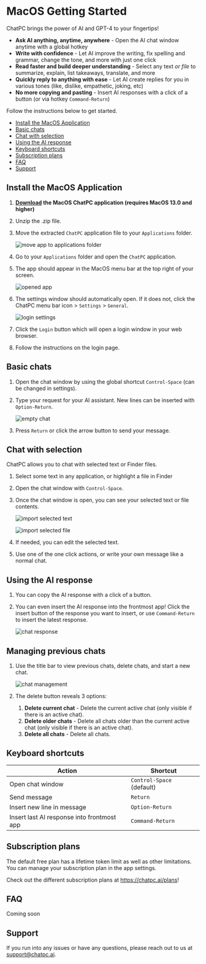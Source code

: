 # MacOS Getting Started

ChatPC brings the power of AI and GPT-4 to your fingertips!

- **Ask AI anything, anytime, anywhere** - Open the AI chat window anytime with a global hotkey
- **Write with confidence** - Let AI improve the writing, fix spelling and grammar, change the tone, and more with just one click
- **Read faster and build deeper understanding** - Select any text *or file* to summarize, explain, list takeaways, translate, and more
- **Quickly reply to anything with ease** - Let AI create replies for you in various tones (like, dislike, empathetic, joking, etc)
- **No more copying and pasting** - Insert AI responses with a click of a button (or via hotkey `Command-Return`)

Follow the instructions below to get started.
- [Install the MacOS Application](#install-the-macos-application)
- [Basic chats](#basic-chats)
- [Chat with selection](#chat-with-selection)
- [Using the AI response](#using-the-ai-response)
- [Keyboard shortcuts](#keyboard-shortcuts)
- [Subscription plans](#subscription-plans)
- [FAQ](#faq)
- [Support](#support)

## Install the MacOS Application

1. **[Download](https://github.com/dounan/chat-pc-site/releases/download/v0.12/ChatPC.v0.12.zip) the MacOS ChatPC application (requires MacOS 13.0 and higher)**

1. Unzip the .zip file.

1. Move the extracted `ChatPC` application file to your `Applications` folder.

    ![move app to applications folder](/images/macos-getting-started/move-app.png)

1. Go to your `Applications` folder and open the `ChatPC` application.

1. The app should appear in the MacOS menu bar at the top right of your screen.

    ![opened app](/images/macos-getting-started/opened_app_arrow.png)

1. The settings window should automatically open. If it does not, click the ChatPC menu bar icon > `Settings` > `General`.

    ![login settings](/images/macos-getting-started/login-settings.png)

1. Click the `Login` button which will open a login window in your web browser.

1. Follow the instructions on the login page.

## Basic chats

1. Open the chat window by using the global shortcut `Control-Space` (can be changed in settings).

1. Type your request for your AI assistant. New lines can be inserted with `Option-Return`.

    ![empty chat](/images/macos-getting-started/empty-chat.png)

1. Press `Return` or click the arrow button to send your message.

## Chat with selection

ChatPC allows you to chat with selected text or Finder files.

1. Select some text in any application, or highlight a file in Finder

1. Open the chat window with `Control-Space`.

1. Once the chat window is open, you can see your selected text or file contents.

    ![import selected text](/images/macos-getting-started/import-selected-text.png)

    ![import selected file](/images/macos-getting-started/import-selected-file.png)

1. If needed, you can edit the selected text.

1. Use one of the one click actions, or write your own message like a normal chat.

## Using the AI response

1. You can copy the AI response with a click of a button.

1. You can even insert the AI response into the frontmost app! Click the insert button of the response you want to insert, or use `Command-Return` to insert the latest response.

    ![chat response](/images/macos-getting-started/chat-response.png)

## Managing previous chats

1. Use the title bar to view previous chats, delete chats, and start a new chat.

    ![chat management](/images/macos-getting-started/chat-management.png)

1. The delete button reveals 3 options:

    1. **Delete current chat** - Delete the current active chat (only visible if there is an active chat).
    1. **Delete older chats** - Delete all chats older than the current active chat (only visible if there is an active chat).
    1. **Delete all chats** - Delete all chats.

## Keyboard shortcuts

| Action | Shortcut |
| - | - |
| Open chat window | `Control-Space` (default) |
| Send message | `Return` |
| Insert new line in message | `Option-Return` |
| Insert last AI response into frontmost app | `Command-Return` |

## Subscription plans

The default free plan has a lifetime token limit as well as other limitations. You can manage your subscription plan in the app settings.

Check out the different subscription plans at https://chatpc.ai/plans!

## FAQ

Coming soon

## Support

If you run into any issues or have any questions, please reach out to us at support@chatpc.ai.
